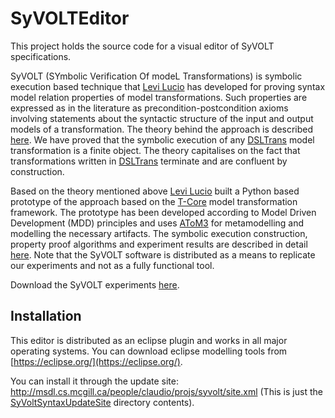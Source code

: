 SyVOLTEditor
==============

This project holds the source code for a visual editor of SyVOLT specifications.

SyVOLT (SYmbolic Verification Of modeL Transformations) is symbolic execution based technique that [Levi Lucio](http://msdl.cs.mcgill.ca/people/levi) has developed for proving syntax model relation properties of model transformations. Such properties are expressed as in the literature as precondition-postcondition axioms involving statements about the syntactic structure of the input and output models of a transformation. The theory behind the approach is described [here](http://msdl.cs.mcgill.ca/people/levi/files/paper_models2010.pdf). We have proved that the symbolic execution of any [DSLTrans](https://github.com/githubbrunob/DSLTransGIT) model transformation is a finite object. The theory capitalises on the fact that transformations written in [DSLTrans](https://github.com/githubbrunob/DSLTransGIT) terminate and are confluent by construction.

Based on the theory mentioned above [Levi Lucio](http://msdl.cs.mcgill.ca/people/levi) built a Python based prototype of the approach based on the [T-Core](http://syriani.cs.ua.edu/files/tcore_package.zip) model transformation framework.
The prototype has been developed according to Model Driven Development (MDD) principles and uses [AToM3](http://atom3.cs.mcgill.ca/) for metamodelling and modelling the necessary artifacts. The symbolic execution construction, property proof algorithms and experiment results are described in detail [here](http://msdl.cs.mcgill.ca/people/levi/files/MTSymbExec.pdf). Note that the SyVOLT software is distributed as a means to replicate our experiments and not as a fully functional tool.

Download the SyVOLT experiments [here](http://msdl.cs.mcgill.ca/people/levi/files/SyVOLT.zip).


Installation
-------------------

This editor is distributed as an eclipse plugin and works in all major operating systems. You can download eclipse modelling tools from [https://eclipse.org/](https://eclipse.org/).

You can install it through the update site:
http://msdl.cs.mcgill.ca/people/claudio/projs/syvolt/site.xml (This is just the [SyVoltSyntaxUpdateSite](./SyVoltSyntaxUpdateSite) directory contents).

